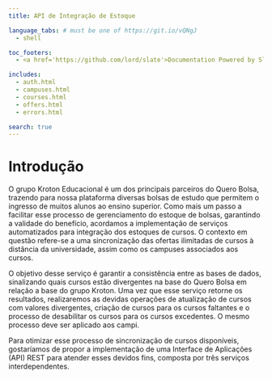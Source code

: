 ```yaml
---
title: API de Integração de Estoque

language_tabs: # must be one of https://git.io/vQNgJ
  - shell

toc_footers:
  - <a href='https://github.com/lord/slate'>Documentation Powered by Slate</a>

includes:
  - auth.html
  - campuses.html
  - courses.html
  - offers.html
  - errors.html

search: true
---
```


# Introdução

O grupo Kroton Educacional é um dos principais parceiros do Quero Bolsa, trazendo para nossa plataforma diversas bolsas de estudo que permitem o ingresso de muitos alunos ao ensino superior. Como mais um passo a facilitar esse processo de gerenciamento do estoque de bolsas, garantindo a validade do benefício, acordamos a implementação de serviços automatizados para integração dos estoques de cursos. O contexto em questão refere-se a uma sincronização das ofertas ilimitadas de cursos à distância da universidade, assim como os campuses associados aos cursos.

O objetivo desse serviço é garantir a consistência entre as bases de dados, sinalizando quais cursos estão divergentes na base do Quero Bolsa em relação a base do grupo Kroton. Uma vez que esse serviço retorne os resultados, realizaremos as devidas operações de atualização de cursos com valores divergentes, criação de cursos para os cursos faltantes e o processo de desabilitar os cursos para os cursos excedentes. O mesmo processo deve ser aplicado aos campi.

Para otimizar esse processo de sincronização de cursos disponíveis, gostaríamos de propor a implementação de uma Interface de Aplicações (API) REST para atender esses devidos fins, composta por três serviços interdependentes.
